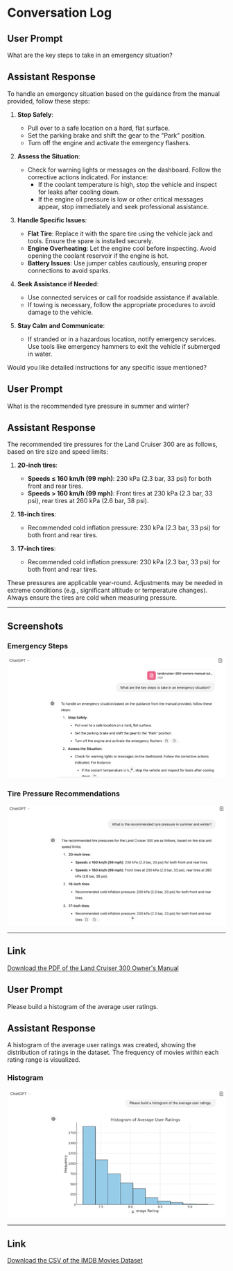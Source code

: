 # Conversation Log

## User Prompt

What are the key steps to take in an emergency situation?

## Assistant Response

To handle an emergency situation based on the guidance from the manual provided, follow these steps:

1. **Stop Safely**: 
   - Pull over to a safe location on a hard, flat surface.
   - Set the parking brake and shift the gear to the "Park" position.
   - Turn off the engine and activate the emergency flashers.

2. **Assess the Situation**: 
   - Check for warning lights or messages on the dashboard. Follow the corrective actions indicated. For instance:
     - If the coolant temperature is high, stop the vehicle and inspect for leaks after cooling down.
     - If the engine oil pressure is low or other critical messages appear, stop immediately and seek professional assistance.

3. **Handle Specific Issues**:
   - **Flat Tire**: Replace it with the spare tire using the vehicle jack and tools. Ensure the spare is installed securely.
   - **Engine Overheating**: Let the engine cool before inspecting. Avoid opening the coolant reservoir if the engine is hot.
   - **Battery Issues**: Use jumper cables cautiously, ensuring proper connections to avoid sparks.

4. **Seek Assistance if Needed**: 
   - Use connected services or call for roadside assistance if available.
   - If towing is necessary, follow the appropriate procedures to avoid damage to the vehicle.

5. **Stay Calm and Communicate**:
   - If stranded or in a hazardous location, notify emergency services. Use tools like emergency hammers to exit the vehicle if submerged in water.

Would you like detailed instructions for any specific issue mentioned?

## User Prompt

What is the recommended tyre pressure in summer and winter?

## Assistant Response

The recommended tire pressures for the Land Cruiser 300 are as follows, based on tire size and speed limits:

1. **20-inch tires**:
   - **Speeds ≤ 160 km/h (99 mph)**: 230 kPa (2.3 bar, 33 psi) for both front and rear tires.
   - **Speeds > 160 km/h (99 mph)**: Front tires at 230 kPa (2.3 bar, 33 psi), rear tires at 260 kPa (2.6 bar, 38 psi).

2. **18-inch tires**:
   - Recommended cold inflation pressure: 230 kPa (2.3 bar, 33 psi) for both front and rear tires.

3. **17-inch tires**:
   - Recommended cold inflation pressure: 230 kPa (2.3 bar, 33 psi) for both front and rear tires.

These pressures are applicable year-round. Adjustments may be needed in extreme conditions (e.g., significant altitude or temperature changes). Always ensure the tires are cold when measuring pressure.

---

## Screenshots

### Emergency Steps

![Screenshot of emergency steps](./Prompt%201.png)

### Tire Pressure Recommendations

![Screenshot of tire pressure table](./Prompt%202.png)

---

## Link

[Download the PDF of the Land Cruiser 300 Owner's Manual](https://toyotamanuals.com.au/docs/landcruiser-300-owners-manual-jul-21-current/)

## User Prompt

Please build a histogram of the average user ratings.

## Assistant Response

A histogram of the average user ratings was created, showing the distribution of ratings in the dataset. The frequency of movies within each rating range is visualized.

### Histogram

![Screenshot of the histogram](./Histogram.png)

---

## Link

[Download the CSV of the IMDB Movies Dataset](https://www.kaggle.com/datasets/hetbabariya/imdb-movies-data-collection-5000-records?resource=download)